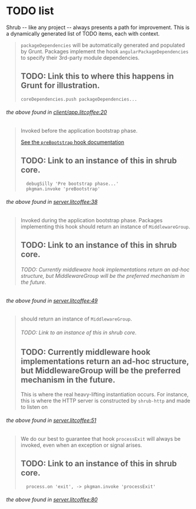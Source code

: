 # TODO list

Shrub -- like any project -- always presents a path for improvement. This
is a dynamically generated list of TODO items, each with context.

> `packageDependencies` will be automatically generated and populated by Grunt.
> Packages implement the hook `angularPackageDependencies` to specify their
> 3rd-party module dependencies.
> 
>## TODO: Link this to where this happens in Grunt for illustration.
> 
>     coreDependencies.push packageDependencies...
> 

###### the above found in [client/app.litcoffee:20](source/client/app#todo-link-this-to-where-this-happens-in-grunt-for-illustration)

> Invoked before the application bootstrap phase.
> 
> [See the `preBootstrap` hook documentation](hooks#prebootstrap)
> 
>## TODO: Link to an instance of this in shrub core.
> 
>       debugSilly 'Pre bootstrap phase...'
>       pkgman.invoke 'preBootstrap'

###### the above found in [server.litcoffee:38](source/server#todo-link-to-an-instance-of-this-in-shrub-core)

> 
> Invoked during the application bootstrap phase. Packages implementing this hook
> should return an instance of `MiddlewareGroup`.
> 
>## TODO: Link to an instance of this in shrub core.
> 
> ###### TODO: Currently middleware hook implementations return an ad-hoc structure, but MiddlewareGroup will be the preferred mechanism in the future.
> 

###### the above found in [server.litcoffee:49](source/server#todo-link-to-an-instance-of-this-in-shrub-core_1)

> should return an instance of `MiddlewareGroup`.
> 
> ###### TODO: Link to an instance of this in shrub core.
> 
>## TODO: Currently middleware hook implementations return an ad-hoc structure, but MiddlewareGroup will be the preferred mechanism in the future.
> 
> This is where the real heavy-lifting instantiation occurs. For instance, this
> is where the HTTP server is constructed by `shrub-http` and made to listen on

###### the above found in [server.litcoffee:51](source/server#todo-currently-middleware-hook-implementations-return-an-ad-hoc-structure-but-middlewaregroup-will-be-the-preferred-mechanism-in-the-future)

> 
> We do our best to guarantee that hook `processExit` will always be invoked,
> even when an exception or signal arises.
> 
>## TODO: Link to an instance of this in shrub core.
> 
>       process.on 'exit', -> pkgman.invoke 'processExit'
> 

###### the above found in [server.litcoffee:80](source/server#todo-link-to-an-instance-of-this-in-shrub-core_2)
